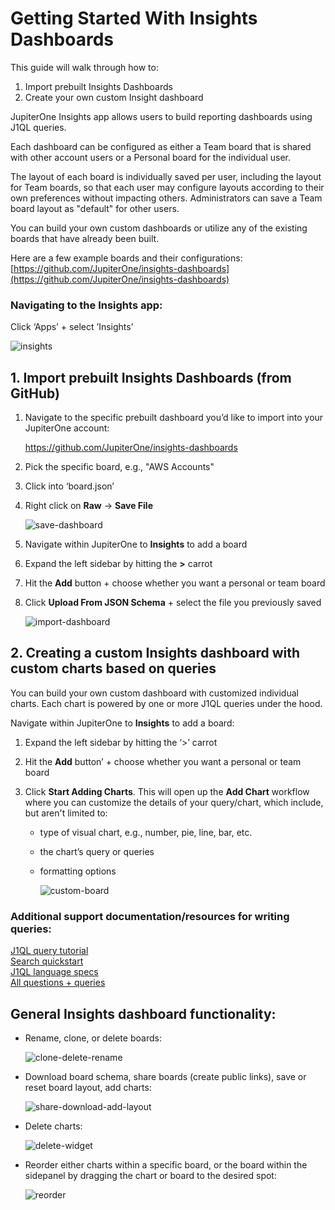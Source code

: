 # Getting Started With Insights Dashboards

This guide will walk through how to:

1. Import prebuilt Insights Dashboards
1. Create your own custom Insight dashboard

JupiterOne Insights app allows users to build reporting dashboards using J1QL
queries.

Each dashboard can be configured as either a Team board that is shared with
other account users or a Personal board for the individual user. 

The layout of each board is individually saved per user, including the layout
for Team boards, so that each user may configure layouts according to their own
preferences without impacting others. Administrators can save a Team board
layout as "default" for other users.

You can build your own custom dashboards or utilize any of the existing boards
that have already been built.

Here are a few example boards and their configurations:
[https://github.com/JupiterOne/insights-dashboards](https://github.com/JupiterOne/insights-dashboards)

### Navigating to the Insights app:

Click ‘Apps’ + select ’Insights’

![insights](../assets/insights.png)

## 1. Import prebuilt Insights Dashboards (from GitHub)

1. Navigate to the specific prebuilt dashboard you’d like to import into your
   JupiterOne account:

   <https://github.com/JupiterOne/insights-dashboards>

1. Pick the specific board, e.g., "AWS Accounts"

1. Click into ‘board.json’

1. Right click on **Raw** -> **Save File**

   ![save-dashboard](../assets/save-dashboard.gif)

1. Navigate within JupiterOne to **Insights** to add a board

1. Expand the left sidebar by hitting the **>** carrot 

1. Hit the **Add** button + choose whether you want a personal or team board

1. Click **Upload From JSON Schema** + select the file you previously saved

   ![import-dashboard](../assets/import-dashboard.gif)

## 2. Creating a custom Insights dashboard with custom charts based on queries

You can build your own custom dashboard with customized individual charts. Each
chart is powered by one or more J1QL queries under the hood.

Navigate within JupiterOne to **Insights** to add a board:

1. Expand the left sidebar by hitting the ‘>’ carrot 

1. Hit the **Add** button’ + choose whether you want a personal or team board

1. Click **Start Adding Charts**. This will open up the **Add Chart** workflow where
   you can customize the details of your query/chart, which include, but aren't
   limited to:
   
   - type of visual chart, e.g., number, pie, line, bar, etc.
   - the chart’s query or queries
   - formatting options 
   
     ![custom-board](../assets/custom-board.gif)

### Additional support documentation/resources for writing queries:

[J1QL query tutorial](https://support.jupiterone.io/hc/en-us/articles/360022720434-4-9-J1QL-Query-Tutorial)\
[Search quickstart](https://support.jupiterone.io/hc/en-us/articles/360022705414-2-9-Search-Quickstart)\
[J1QL language specs](https://support.jupiterone.io/hc/en-us/articles/360022722014-J1QL-Language-Specs)\
[All questions + queries](https://ask.us.jupiterone.io/filter?tagFilter=all)

## General Insights dashboard functionality: 

- Rename, clone, or delete boards:

  ![clone-delete-rename](../assets/clone-delete-rename.png)

- Download board schema, share boards (create public links), save or reset board
layout, add charts:

  ![share-download-add-layout](../assets/share-download-add-layout.png)

- Delete charts:

  ![delete-widget](../assets/delete-widget.png)

- Reorder either charts within a specific board, or the board within the
sidepanel by dragging the chart or board to the desired spot:

  ![reorder](../assets/reorder.gif)

